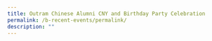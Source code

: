 ```yaml
---
title: Outram Chinese Alumni CNY and Birthday Party Celebration
permalink: /b-recent-events/permalink/
description: ""
---
```

